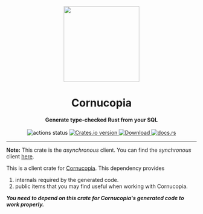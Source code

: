 <div align="center"> <img src="https://raw.githubusercontent.com/cornucopia-rs/cornucopia/main/assets/logo.svg" width=200 /> </div>
<h1 align="center">Cornucopia</h1>
<div align="center">
 <strong>
   Generate type-checked Rust from your SQL
 </strong>
</div>

<br />

<div align="center">
  <!-- Github Actions -->
  <img src="https://img.shields.io/github/workflow/status/cornucopia-rs/cornucopia/ci" alt="actions status" />
  <!-- Version -->
  <a href="https://crates.io/crates/cornucopia">
    <img src="https://img.shields.io/crates/v/cornucopia.svg?style=flat-square"
    alt="Crates.io version" />
  </a>
  <!-- Downloads -->
  <a href="https://crates.io/crates/cornucopia">
    <img src="https://img.shields.io/crates/d/cornucopia.svg?style=flat-square"
      alt="Download" />
  </a>
  <!-- Docs -->
  <a href="https://docs.rs/cornucopia_async/latest/cornucopia_async/">
    <img alt="docs.rs" src="https://img.shields.io/docsrs/cornucopia_async?style=flat-square">
  </a>
</div>

---

**Note:** This crate is the *asynchronous* client. You can find the *synchronous* client [here](TODO).

This is a client crate for [Cornucopia](https://crates.io/crates/cornucopia). This dependency provides
1. internals required by the generated code.
2. public items that you may find useful when working with Cornucopia.

***You need to depend on this crate for Cornucopia's generated code to work properly.***
